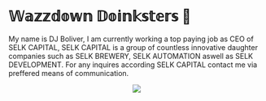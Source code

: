 # **𝕎𝕒𝕫𝕫𝕕𝕠𝕨𝕟 𝔻𝕠𝕚𝕟𝕜𝕤𝕥𝕖𝕣𝕤 👋**

My name is DJ Boliver, I am currently working a top paying job as CEO of SELK CAPITAL, SELK CAPITAL is a group of countless innovative daughter companies such as SELK BREWERY, SELK AUTOMATION aswell as SELK DEVELOPMENT. For any inquires according SELK CAPITAL contact me via preffered means of communication.

<p align="center">
  <img src="https://munchiesstreetfood.se/wp-content/uploads/2021/03/Joe-Rogan-Experience-1470-Elon-Musk_1.gif"
</p>
